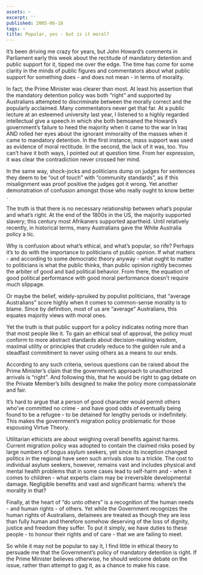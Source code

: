 ```yaml
---
assets: ~
excerpt: ''
published: 2005-06-18
tags: ~
title: Popular, yes - but is it moral?
---
```

It’s been driving me crazy for years, but John Howard’s comments in
Parliament early this week about the rectitude of mandatory detention
and public support for it, tipped me over the edge. The time has come
for some clarity in the minds of public figures and commentators about
what public support for something does - and does not mean - in terms of
morality.

In fact, the Prime Minister was clearer than most. At least his
assertion that the mandatory detention policy was both “right” and
supported by Australians attempted to discriminate between the morally
correct and the popularly acclaimed. Many commentators never get that
far. At a public lecture at an esteemed university last year, I listened
to a highly regarded intellectual give a speech in which she both
bemoaned the Howard’s government’s failure to heed the majority when it
came to the war in Iraq AND rolled her eyes about the ignorant
immorality of the masses when it came to mandatory detention. In the
first instance, mass support was used as evidence of moral rectitude. In
the second, the lack of it was, too. You can’t have it both ways, I
pointed out at question time. From her expression, it was clear the
contradiction never crossed her mind.

In the same way, shock-jocks and politicians dump on judges for
sentences they deem to be “out of touch” with “community standards”, as
if this misalignment was proof positive the judges got it wrong. Yet
another demonstration of confusion amongst those who really ought to
know better .

The truth is that there is no necessary relationship between what’s
popular and what’s right. At the end of the 1800s in the US, the
majority supported slavery; this century most Afrikaners supported
apartheid. Until relatively recently, in historical terms, many
Australians gave the White Australia policy a tic.

Why is confusion about what’s ethical, and what’s popular, so rife?
Perhaps it’s to do with the importance to politicians of public opinion.
If what matters - and according to some democratic theory anyway - what
ought to matter to politicians is what the public thinks, than public
opinion rightly becomes the arbiter of good and bad political behavior.
From there, the equation of good political performance with good moral
performance doesn’t require much slippage.

Or maybe the belief, widely-spruiked by populist politicians, that
“average Australians” score highly when it comes to common-sense
morality is to blame. Since by definition, most of us are “average”
Australians, this equates majority views with moral ones.

Yet the truth is that public support for a policy indicates noting more
than that most people like it. To gain an ethical seal of approval, the
policy must conform to more abstract standards about decision-making
wisdom, maximal utility or principles that crudely reduce to the golden
rule and a steadfast commitment to never using others as a means to our
ends.

According to any such criteria, serious questions can be raised about
the Prime Minister’s claim that the government’s approach to
unauthorized arrivals is “right”. And following this, that he would be
right to gag debate on the Private Member’s bills designed to make the
policy more compassionate and fair.

It’s hard to argue that a person of good character would permit others
who’ve committed no crime - and have good odds of eventually being found
to be a refugee - to be detained for lengthy periods or indefinitely.
This makes the government’s migration policy problematic for those
espousing Virtue Theory.

Utilitarian ethicists are about weighing overall benefits against harms.
Current migration policy was adopted to contain the claimed risks posed
by large numbers of bogus asylum seekers, yet since its inception
changed politics in the regional have seen such arrivals slow to a
trickle. The cost to individual asylum seekers, however, remains vast
and includes physical and mental health problems that in some cases lead
to self-harm and - when it comes to children - what experts claim may be
irreversible developmental damage. Negligible benefits and vast and
significant harms: where’s the morality in that?

Finally, at the heart of “do unto others” is a recognition of the human
needs - and human rights - of others. Yet while the Government
recognizes the human rights of Australians, detainees are treated as
though they are less than fully human and therefore somehow deserving of
the loss of dignity, justice and freedom they suffer. To put it simply,
we have duties to these people - to honour their rights and of care -
that we are failing to meet.

So while it may not be popular to say it, I find little in ethical
theory to persuade me that the Government’s policy of mandatory
detention is right. If the Prime Minister believes otherwise, he should
welcome debate on the issue, rather than attempt to gag it, as a chance
to make his case.